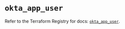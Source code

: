 # `okta_app_user`

Refer to the Terraform Registry for docs: [`okta_app_user`](https://registry.terraform.io/providers/okta/okta/4.11.1/docs/resources/app_user).
